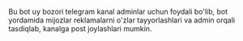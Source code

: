 Bu bot uy bozori telegram kanal adminlar uchun foydali bo'lib, bot yordamida mijozlar reklamalarni o'zlar tayyorlashlari va admin orqali tasdiqlab, kanalga post joylashlari mumkin.
